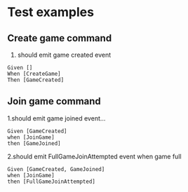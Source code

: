 # Test examples

## Create game command
1. should emit game created event
~~~~
Given []  
When [CreateGame]  
Then [GameCreated]
~~~~
## Join game command
1.should emit game joined event...
~~~~
Given [GameCreated]
when [JoinGame]
then [GameJoined]
~~~~
2.should emit FullGameJoinAttempted event when game full
~~~~
Given [GameCreated, GameJoined]
when [JoinGame]
then [FullGameJoinAttempted]
~~~~